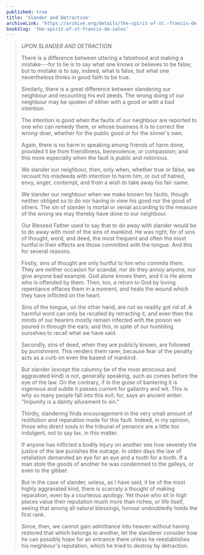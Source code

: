 ```yaml
---
published: true
title: 'Slander and Detraction'
archiveLink: 'https://archive.org/details/the-spirit-of-st.-francis-de-sales/page/90?view=theater'
bookSlug: 'the-spirit-of-st-francis-de-sales'
---
```


> *UPON SLANDER AND DETRACTION.*
> 
> There is a difference between uttering a falsehood and making a mistake---for to lie is to say what one knows or believes to be false; but to mistake is to say, indeed, what is false, but what one nevertheless thinks in good faith to be true.
> 
> Similarly, there is a great difference between slandering our neighbour and recounting his evil deeds. The wrong doing of our neighbour may be spoken of either with a good or with a bad intention.
> 
> The intention is good when the faults of our neighbour are reported to one who can remedy them, or whose business it is to correct the wrong-doer, whether for the public good or for the sinner's own.
> 
> Again, there is no harm in speaking among friends of harm done, provided it be from friendliness, benevolence, or compassion; and this more especially when the fault is public and notorious.
> 
> We slander our neighbour, then, only when, whether true or false, we recount his misdeeds with intention to harm him, or out of hatred, envy, anger, contempt, and from a wish to take away his fair name.
> 
> We slander our neighbour when we make known his faults, though neither obliged so to do nor having in view his good nor the good of others. The sin of slander is mortal or venial according to the measure of the wrong we may thereby have done to our neighbour.
> 
> Our Blessed Father used to say that to do away with slander would be to do away with most of the sins of mankind. He was right, for of sins of thought, word, and deed, the most frequent and often the most hurtful in their effects are those committed with the tongue. And this for several reasons.
> 
> Firstly, sins of thought are only hurtful to him who commits them. They are neither occasion for scandal, nor do they annoy anyone, nor give anyone bad example. God alone knows them, and it is He alone who is offended by them. Then, too, a return to God by loving repentance effaces them in a moment, and heals the wound which they have inflicted on the heart.
> 
> Sins of the tongue, on the other hand, are not so readily got rid of. A harmful word can only be recalled by retracting it, and even then the minds of our hearers mostly remain infected with the poison we poured in through the ears; and this, in spite of our humbling ourselves to recall what we have said.
> 
> Secondly, sins of deed, when they are publicly known, are followed by punishment. This renders them rarer, because fear of the penalty acts as a curb on even the basest of mankind.
> 
> But slander (except the calumny be of the most atrocious and aggravated kind) is not, generally speaking, such as comes before the eye of the law. On the contrary, if in the guise of bantering it is ingenious and subtle it passes current for gallantry and wit. This is why so many people fall into this evil; for, says an ancient writer: "Impunity is a dainty allurement to sin."
> 
> Thirdly, slandering finds encouragement in the very small amount of restitution and reparation made for this fault. Indeed, in my opinion, those who direct souls in the tribunal of penance are a little too indulgent, not to say lax, in this matter.
> 
> If anyone has inflicted a bodily injury on another see how severely the justice of the law punishes the outrage. In olden days the law of retaliation demanded an eye for an eye and a tooth for a tooth. If a man stole the goods of another he was condemned to the galleys, or even to the gibbet.
> 
> But in the case of slander, unless, as I have said, it be of the most highly aggravated kind, there is scarcely a thought of making reparation, even by a courteous apology. Yet those who sit in high places value their reputation much more than riches, or life itself, seeing that among all natural blessings, honour undoubtedly holds the first rank.
> 
> Since, then, we cannot gain admittance into heaven without having restored that which belongs to another, let the slanderer consider how he can possibly hope for an entrance there unless he reestablishes his neighbour's reputation, which he tried to destroy by detraction.
